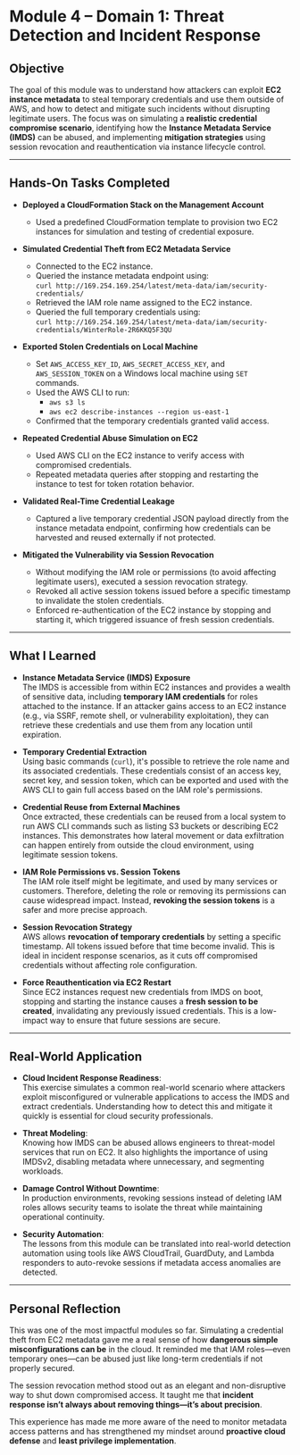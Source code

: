 # Module 4 – Domain 1: Threat Detection and Incident Response

## Objective
The goal of this module was to understand how attackers can exploit **EC2 instance metadata** to steal temporary credentials and use them outside of AWS, and how to detect and mitigate such incidents without disrupting legitimate users. The focus was on simulating a **realistic credential compromise scenario**, identifying how the **Instance Metadata Service (IMDS)** can be abused, and implementing **mitigation strategies** using session revocation and reauthentication via instance lifecycle control.

---

## Hands-On Tasks Completed

- **Deployed a CloudFormation Stack on the Management Account**  
  - Used a predefined CloudFormation template to provision two EC2 instances for simulation and testing of credential exposure.

- **Simulated Credential Theft from EC2 Metadata Service**  
  - Connected to the EC2 instance.  
  - Queried the instance metadata endpoint using:  
    `curl http://169.254.169.254/latest/meta-data/iam/security-credentials/`  
  - Retrieved the IAM role name assigned to the EC2 instance.  
  - Queried the full temporary credentials using:  
    `curl http://169.254.169.254/latest/meta-data/iam/security-credentials/WinterRole-2R6KKQ5F3QU`

- **Exported Stolen Credentials on Local Machine**  
  - Set `AWS_ACCESS_KEY_ID`, `AWS_SECRET_ACCESS_KEY`, and `AWS_SESSION_TOKEN` on a Windows local machine using `SET` commands.  
  - Used the AWS CLI to run:  
    - `aws s3 ls`  
    - `aws ec2 describe-instances --region us-east-1`  
  - Confirmed that the temporary credentials granted valid access.

- **Repeated Credential Abuse Simulation on EC2**  
  - Used AWS CLI on the EC2 instance to verify access with compromised credentials.  
  - Repeated metadata queries after stopping and restarting the instance to test for token rotation behavior.

- **Validated Real-Time Credential Leakage**  
  - Captured a live temporary credential JSON payload directly from the instance metadata endpoint, confirming how credentials can be harvested and reused externally if not protected.

- **Mitigated the Vulnerability via Session Revocation**  
  - Without modifying the IAM role or permissions (to avoid affecting legitimate users), executed a session revocation strategy.  
  - Revoked all active session tokens issued before a specific timestamp to invalidate the stolen credentials.  
  - Enforced re-authentication of the EC2 instance by stopping and starting it, which triggered issuance of fresh session credentials.

---

## What I Learned
- **Instance Metadata Service (IMDS) Exposure**  
  The IMDS is accessible from within EC2 instances and provides a wealth of sensitive data, including **temporary IAM credentials** for roles attached to the instance. If an attacker gains access to an EC2 instance (e.g., via SSRF, remote shell, or vulnerability exploitation), they can retrieve these credentials and use them from any location until expiration.

- **Temporary Credential Extraction**  
  Using basic commands (`curl`), it's possible to retrieve the role name and its associated credentials. These credentials consist of an access key, secret key, and session token, which can be exported and used with the AWS CLI to gain full access based on the IAM role's permissions.

- **Credential Reuse from External Machines**  
  Once extracted, these credentials can be reused from a local system to run AWS CLI commands such as listing S3 buckets or describing EC2 instances. This demonstrates how lateral movement or data exfiltration can happen entirely from outside the cloud environment, using legitimate session tokens.

- **IAM Role Permissions vs. Session Tokens**  
  The IAM role itself might be legitimate, and used by many services or customers. Therefore, deleting the role or removing its permissions can cause widespread impact. Instead, **revoking the session tokens** is a safer and more precise approach.

- **Session Revocation Strategy**  
  AWS allows **revocation of temporary credentials** by setting a specific timestamp. All tokens issued before that time become invalid. This is ideal in incident response scenarios, as it cuts off compromised credentials without affecting role configuration.

- **Force Reauthentication via EC2 Restart**  
  Since EC2 instances request new credentials from IMDS on boot, stopping and starting the instance causes a **fresh session to be created**, invalidating any previously issued credentials. This is a low-impact way to ensure that future sessions are secure.

---

## Real-World Application
- **Cloud Incident Response Readiness**:  
  This exercise simulates a common real-world scenario where attackers exploit misconfigured or vulnerable applications to access the IMDS and extract credentials. Understanding how to detect this and mitigate it quickly is essential for cloud security professionals.

- **Threat Modeling**:  
  Knowing how IMDS can be abused allows engineers to threat-model services that run on EC2. It also highlights the importance of using IMDSv2, disabling metadata where unnecessary, and segmenting workloads.

- **Damage Control Without Downtime**:  
  In production environments, revoking sessions instead of deleting IAM roles allows security teams to isolate the threat while maintaining operational continuity.

- **Security Automation**:  
  The lessons from this module can be translated into real-world detection automation using tools like AWS CloudTrail, GuardDuty, and Lambda responders to auto-revoke sessions if metadata access anomalies are detected.

---

## Personal Reflection
This was one of the most impactful modules so far. Simulating a credential theft from EC2 metadata gave me a real sense of how **dangerous simple misconfigurations can be** in the cloud. It reminded me that IAM roles—even temporary ones—can be abused just like long-term credentials if not properly secured.

The session revocation method stood out as an elegant and non-disruptive way to shut down compromised access. It taught me that **incident response isn’t always about removing things—it’s about precision**.

This experience has made me more aware of the need to monitor metadata access patterns and has strengthened my mindset around **proactive cloud defense** and **least privilege implementation**.
